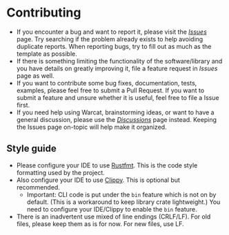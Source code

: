 # Contributing

* If you encounter a bug and want to report it, please visit the [*Issues*](https://github.com/chfoo/warcat-rs/issues) page. Try searching if the problem already exists to help avoiding duplicate reports. When reporting bugs, try to fill out as much as the template as possible.
* If there is something limiting the functionality of the software/library and you have details on greatly improving it, file a feature request in *Issues* page as well.
* If you want to contribute some bug fixes, documentation, tests, examples, please feel free to submit a Pull Request. If you want to submit a feature and unsure whether it is useful, feel free to file a Issue first.
* If you need help using Warcat, brainstorming ideas, or want to have a general discussion, please use the [*Discussions*](https://github.com/chfoo/warcat-rs/discussions) page instead. Keeping the Issues page on-topic will help make it organized.

## Style guide

* Please configure your IDE to use [Rustfmt](https://github.com/rust-lang/rustfmt). This is the code style formatting used by the project.
* Also configure your IDE to use [Clippy](https://github.com/rust-lang/rust-clippy). This is optional but recommended.
  * Important: CLI code is put under the `bin` feature which is not on by default. (This is a workaround to keep library crate lightweight.) You need to configure your IDE/Clippy to enable the `bin` feature.
* There is an inadvertent use mixed of line endings (CRLF/LF). For old files, please keep them as is for now. For new files, use LF.